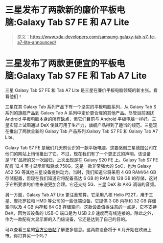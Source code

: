 # 三星发布了两款新的廉价平板电脑:Galaxy Tab S7 FE 和 A7 Lite

> 原文：<https://www.xda-developers.com/samsung-galaxy-tab-s7-fe-a7-lite-announced/>

# 三星发布了两款更便宜的平板电脑:Galaxy Tab S7 FE 和 Tab A7 Lite

三星 Galaxy Tab S7 FE 和 Tab A7 Lite 是三星在廉价平板电脑领域的新主张。看看他们！

三星在其 Galaxy Tab 系列产品下有一个坚实的平板电脑系列，从 Galaxy Tab S 系列的旗舰产品到 Galaxy Tab A 系列中定价更合理的其他产品。尽管目前困扰 Android 平板电脑本身的所有缺点，但它们目前与 Android 平板电脑一样好。三星实际上试图通过 DeX 使其可用于生产力，旗舰产品得到了适当的规范。三星现在推出了两款全新的 Galaxy Tab 产品系列:Galaxy Tab S7 FE 和 Galaxy Tab A7 Lite。

Galaxy Tab S7 FE 是我们几天前认识的一款平板电脑，这要感谢三星德国公司在他们的网站上悄悄推出了它。不过，现在我们有了一个更正式的声明。该设备是“FE”品牌的又一次回归，上次出现是在 Galaxy S20 FE 上。Galaxy Tab S7 FE 配有 12.4 英寸显示屏和骁龙 750G，这是一款非常强大的 SoC，也为 Galaxy A52 5G 等其他三星设备提供动力。当时，我们知道它将采用 4 GB RAM/64 GB 存储配置，但现在我们知道它将配备高达 6 GB 的 RAM 和 128 GB 的存储，这对于它所要求的价格来说更加合理。它还支持 5G、三星 DeX 和 AKG 调谐的音频。

另一方面，Galaxy Tab A7 Lite 更注重预算。它采用八核 Helio P22T，用于三星、摩托罗拉和 HMD 等公司的一些低端设备。它提供 3 GB 内存和 32 GB 存储空间以及 4 GB 内存和 64 GB 存储空间。这款设备值得注意的一点是，它不支持 DeX，因为该设备的 USB-C 端口是为 USB 2.0 速度而有线连接的。除此之外，作为一款配有大显示屏的入门级设备，它还是达到了自己的目的。

可以查看三星的[官方公告帖](http://www.samsungmobilepress.com/pressreleases/introducing-the-newest-members-of-the-samsung-galaxy-tab-portfolio-galaxy-tab-s7-fe-and-galaxy-tab-a7-lite)了解更多信息。这两款设备将于 6 月开始在欧洲上市。你打算买一个吗？